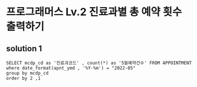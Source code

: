 # 프로그래머스 Lv.2 진료과별 총 예약 횟수 출력하기

## solution 1


```mysql
SELECT mcdp_cd as '진료과코드' , count(*) as '5월예약건수' FROM APPOINTMENT 
where date_format(apnt_ymd , '%Y-%m') = "2022-05"
group by mcdp_cd
order by 2 ,1
```